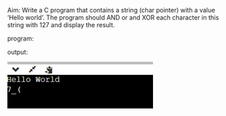 
Aim: Write a C program that contains a string (char pointer) with a value ‘Hello world’. The
program should AND or and XOR each character in this string with 127 and display the
result.

program:

output:

![output](pgm2.png)
